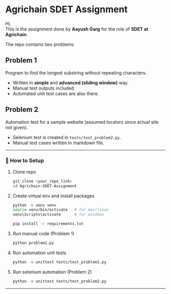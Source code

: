 # Agrichain SDET Assignment

Hi,  
This is the assignment done by **Aayush Garg** for the role of **SDET at Agrichain**.  

The repo contains two problems:

## Problem 1
Program to find the longest substring without repeating characters.  
- Written in **simple** and **advanced (sliding window)** way.  
- Manual test outputs included.  
- Automated unit test cases are also there.

## Problem 2
Automation test for a sample website (assumed locators since actual site not given).  
- Selenium test is created in `tests/test_problem2.py`.  
- Manual test cases written in markdown file.

---

### 🔹 How to Setup

1. Clone repo  
   ```bash
   git clone <your_repo_link>
   cd Agrichain-SDET-Assignment
   ```

2. Create virtual env and install packages  
   ```bash
   python -m venv venv
   source venv/bin/activate   # for mac/linux
   venv\Scripts\activate      # for windows

   pip install -r requirements.txt
   ```

3. Run manual code (Problem 1)  
   ```bash
   python problem1.py
   ```

4. Run automation unit tests  
   ```bash
   python -m unittest tests/test_problem1.py
   ```

5. Run selenium automation (Problem 2)  
   ```bash
   python -m unittest tests/test_problem2.py
   ```

---


